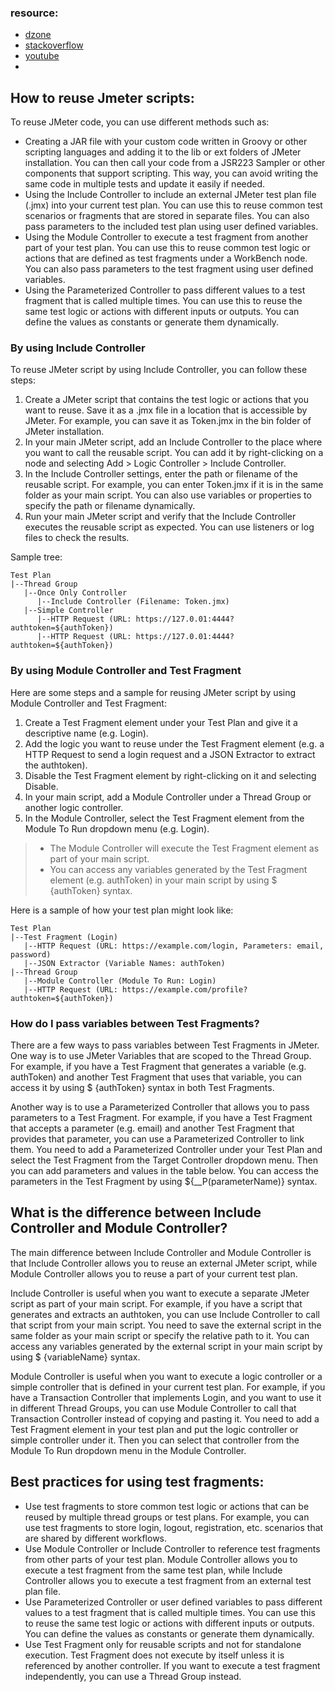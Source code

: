 ### resource:
- [dzone](https://dzone.com/articles/how-to-reuse-your-jmeter-code-with-jar-files-and-s)
- [stackoverflow](https://stackoverflow.com/questions/42706329/how-can-i-reuse-a-test-fragment-in-jmeter)
- [youtube](https://www.youtube.com/watch?v=H0m4h8IGuNs&ab_channel=QA-Automated)
- 
## How to reuse Jmeter scripts:

To reuse JMeter code, you can use different methods such as:

- Creating a JAR file with your custom code written in Groovy or other scripting languages and adding it to the lib or ext folders of JMeter installation. You can then call your code from a JSR223 Sampler or other components that support scripting. This way, you can avoid writing the same code in multiple tests and update it easily if needed.
- Using the Include Controller to include an external JMeter test plan file (.jmx) into your current test plan. You can use this to reuse common test scenarios or fragments that are stored in separate files. You can also pass parameters to the included test plan using user defined variables.
- Using the Module Controller to execute a test fragment from another part of your test plan. You can use this to reuse common test logic or actions that are defined as test fragments under a WorkBench node. You can also pass parameters to the test fragment using user defined variables.
- Using the Parameterized Controller to pass different values to a test fragment that is called multiple times. You can use this to reuse the same test logic or actions with different inputs or outputs. You can define the values as constants or generate them dynamically.


### By using Include Controller
To reuse JMeter script by using Include Controller, you can follow these steps:

1. Create a JMeter script that contains the test logic or actions that you want to reuse. Save it as a .jmx file in a location that is accessible by JMeter. For example, you can save it as Token.jmx in the bin folder of JMeter installation.
2. In your main JMeter script, add an Include Controller to the place where you want to call the reusable script. You can add it by right-clicking on a node and selecting Add > Logic Controller > Include Controller.
3. In the Include Controller settings, enter the path or filename of the reusable script. For example, you can enter Token.jmx if it is in the same folder as your main script. You can also use variables or properties to specify the path or filename dynamically.
4. Run your main JMeter script and verify that the Include Controller executes the reusable script as expected. You can use listeners or log files to check the results.

Sample tree:

```jmx
Test Plan
|--Thread Group
   |--Once Only Controller
      |--Include Controller (Filename: Token.jmx)
   |--Simple Controller
      |--HTTP Request (URL: https://127.0.01:4444?authtoken=${authToken})
      |--HTTP Request (URL: https://127.0.01:4444?authtoken=${authToken})
```

### By using Module Controller and Test Fragment

Here are some steps and a sample for reusing JMeter script by using Module Controller and Test Fragment:

1. Create a Test Fragment element under your Test Plan and give it a descriptive name (e.g. Login).
2. Add the logic you want to reuse under the Test Fragment element (e.g. a HTTP Request to send a login request and a JSON Extractor to extract the authtoken).
3. Disable the Test Fragment element by right-clicking on it and selecting Disable.
4. In your main script, add a Module Controller under a Thread Group or another logic controller.
5. In the Module Controller, select the Test Fragment element from the Module To Run dropdown menu (e.g. Login).
> - The Module Controller will execute the Test Fragment element as part of your main script.
> - You can access any variables generated by the Test Fragment element (e.g. authToken) in your main script by using $ {authToken} syntax.

Here is a sample of how your test plan might look like:
```jmx
Test Plan
|--Test Fragment (Login)
   |--HTTP Request (URL: https://example.com/login, Parameters: email, password)
   |--JSON Extractor (Variable Names: authToken)
|--Thread Group
   |--Module Controller (Module To Run: Login)
   |--HTTP Request (URL: https://example.com/profile?authtoken=${authToken})
```
### How do I pass variables between Test Fragments?
There are a few ways to pass variables between Test Fragments in JMeter. One way is to use JMeter Variables that are scoped to the Thread Group. For example, if you have a Test Fragment that generates a variable (e.g. authToken) and another Test Fragment that uses that variable, you can access it by using $ {authToken} syntax in both Test Fragments.

Another way is to use a Parameterized Controller that allows you to pass parameters to a Test Fragment. For example, if you have a Test Fragment that accepts a parameter (e.g. email) and another Test Fragment that provides that parameter, you can use a Parameterized Controller to link them. You need to add a Parameterized Controller under your Test Plan and select the Test Fragment from the Target Controller dropdown menu. Then you can add parameters and values in the table below. You can access the parameters in the Test Fragment by using ${__P(parameterName)} syntax.

## What is the difference between Include Controller and Module Controller?
The main difference between Include Controller and Module Controller is that Include Controller allows you to reuse an external JMeter script, while Module Controller allows you to reuse a part of your current test plan.

Include Controller is useful when you want to execute a separate JMeter script as part of your main script. For example, if you have a script that generates and extracts an authtoken, you can use Include Controller to call that script from your main script. You need to save the external script in the same folder as your main script or specify the relative path to it. You can access any variables generated by the external script in your main script by using $ {variableName} syntax.

Module Controller is useful when you want to execute a logic controller or a simple controller that is defined in your current test plan. For example, if you have a Transaction Controller that implements Login, and you want to use it in different Thread Groups, you can use Module Controller to call that Transaction Controller instead of copying and pasting it. You need to add a Test Fragment element in your test plan and put the logic controller or simple controller under it. Then you can select that controller from the Module To Run dropdown menu in the Module Controller.

## Best practices for using test fragments:
- Use test fragments to store common test logic or actions that can be reused by multiple thread groups or test plans. For example, you can use test fragments to store login, logout, registration, etc. scenarios that are shared by different workflows.
- Use Module Controller or Include Controller to reference test fragments from other parts of your test plan. Module Controller allows you to execute a test fragment from the same test plan, while Include Controller allows you to execute a test fragment from an external test plan file.
- Use Parameterized Controller or user defined variables to pass different values to a test fragment that is called multiple times. You can use this to reuse the same test logic or actions with different inputs or outputs. You can define the values as constants or generate them dynamically.
- Use Test Fragment only for reusable scripts and not for standalone execution. Test Fragment does not execute by itself unless it is referenced by another controller. If you want to execute a test fragment independently, you can use a Thread Group instead.
